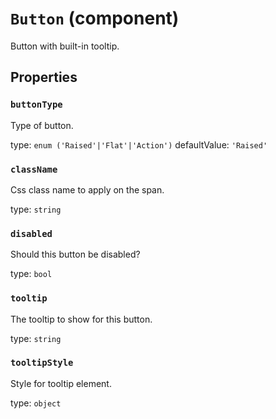 `Button` (component)
====================

Button with built-in tooltip.

Properties
----------

### `buttonType`

Type of button.

type: `enum ('Raised'|'Flat'|'Action')`
defaultValue: `'Raised'`


### `className`

Css class name to apply on the span.

type: `string`


### `disabled`

Should this button be disabled?

type: `bool`


### `tooltip`

The tooltip to show for this button.

type: `string`


### `tooltipStyle`

Style for tooltip element.

type: `object`

